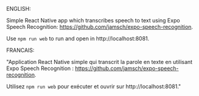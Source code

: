 ENGLISH:

Simple React Native app which transcribes speech to text using Expo Speech Recognition: https://github.com/jamsch/expo-speech-recognition.

Use ```npm run web``` to run and open in http://localhost:8081.


FRANCAIS:

"Application React Native simple qui transcrit la parole en texte en utilisant Expo Speech Recognition : https://github.com/jamsch/expo-speech-recognition.

Utilisez ```npm run web``` pour exécuter et ouvrir sur http://localhost:8081."